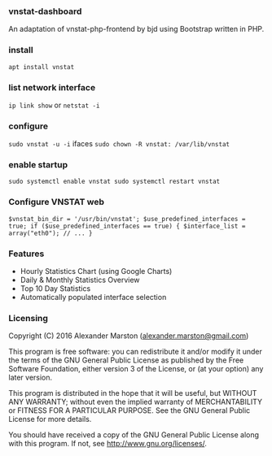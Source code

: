 ### vnstat-dashboard

An adaptation of vnstat-php-frontend by bjd using Bootstrap written in PHP.

### install
`apt install vnstat`

### list network interface
`ip link show`
or
`netstat -i`

### configure
`sudo vnstat -u -i` ifaces
`sudo chown -R vnstat: /var/lib/vnstat`

### enable startup
`sudo systemctl enable vnstat
sudo systemctl restart vnstat`

### Configure VNSTAT web
`$vnstat_bin_dir = '/usr/bin/vnstat';
$use_predefined_interfaces = true;
if ($use_predefined_interfaces == true) {
  $interface_list = array("eth0");
  // ...
}`

### Features
* Hourly Statistics Chart (using Google Charts)
* Daily & Monthly Statistics Overview
* Top 10 Day Statistics
* Automatically populated interface selection

### Licensing
Copyright (C) 2016 Alexander Marston (alexander.marston@gmail.com)

This program is free software: you can redistribute it and/or modify
it under the terms of the GNU General Public License as published by
the Free Software Foundation, either version 3 of the License, or
(at your option) any later version.

This program is distributed in the hope that it will be useful,
but WITHOUT ANY WARRANTY; without even the implied warranty of
MERCHANTABILITY or FITNESS FOR A PARTICULAR PURPOSE.  See the
GNU General Public License for more details.

You should have received a copy of the GNU General Public License
along with this program.  If not, see <http://www.gnu.org/licenses/>.
